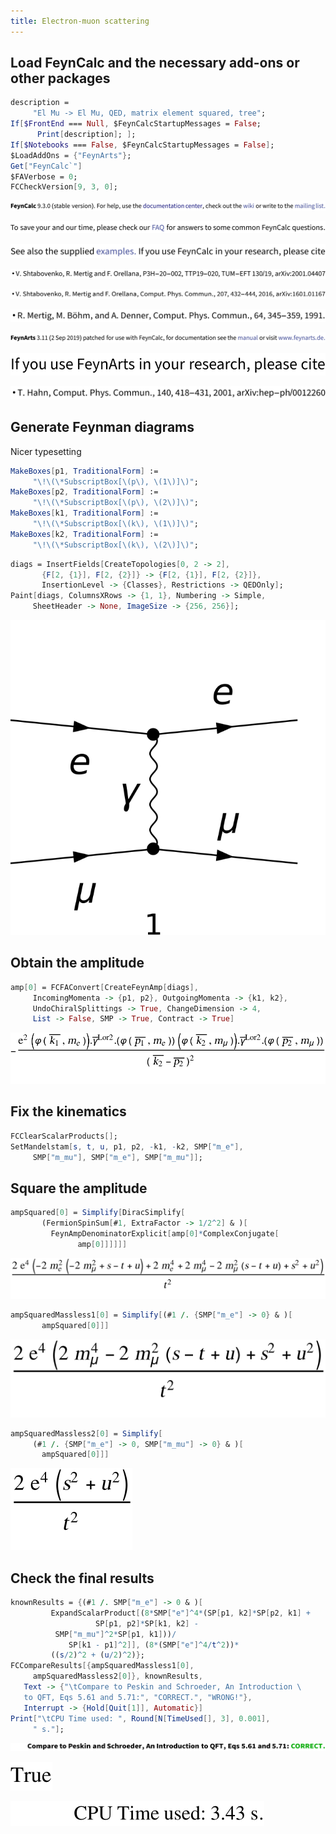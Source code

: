 ```yaml
---
title: Electron-muon scattering
---
```



## Load FeynCalc and the necessary add-ons or other packages

```mathematica
description = 
     "El Mu -> El Mu, QED, matrix element squared, tree"; 
If[$FrontEnd === Null, $FeynCalcStartupMessages = False; 
      Print[description]; ]; 
If[$Notebooks === False, $FeynCalcStartupMessages = False]; 
$LoadAddOns = {"FeynArts"}; 
Get["FeynCalc`"]
$FAVerbose = 0; 
FCCheckVersion[9, 3, 0]; 
```

![0qnnh03rto7wq](img/0qnnh03rto7wq.svg)

![02tqcun616cas](img/02tqcun616cas.svg)

![0j973yme4iv1e](img/0j973yme4iv1e.svg)

![1gj07ff4c9vo9](img/1gj07ff4c9vo9.svg)

![0yl3w9146i37j](img/0yl3w9146i37j.svg)

![173evn30flup4](img/173evn30flup4.svg)

![1qo4z5not0lhy](img/1qo4z5not0lhy.svg)

![0liutpchexhmt](img/0liutpchexhmt.svg)

![145baygm4jppw](img/145baygm4jppw.svg)

## Generate Feynman diagrams

Nicer typesetting

```mathematica
MakeBoxes[p1, TraditionalForm] := 
     "\!\(\*SubscriptBox[\(p\), \(1\)]\)"; 
MakeBoxes[p2, TraditionalForm] := 
     "\!\(\*SubscriptBox[\(p\), \(2\)]\)"; 
MakeBoxes[k1, TraditionalForm] := 
     "\!\(\*SubscriptBox[\(k\), \(1\)]\)"; 
MakeBoxes[k2, TraditionalForm] := 
     "\!\(\*SubscriptBox[\(k\), \(2\)]\)"; 
```

```mathematica
diags = InsertFields[CreateTopologies[0, 2 -> 2], 
       {F[2, {1}], F[2, {2}]} -> {F[2, {1}], F[2, {2}]}, 
       InsertionLevel -> {Classes}, Restrictions -> QEDOnly]; 
Paint[diags, ColumnsXRows -> {1, 1}, Numbering -> Simple, 
     SheetHeader -> None, ImageSize -> {256, 256}]; 
```

![18f208060zjpr](img/18f208060zjpr.svg)

## Obtain the amplitude

```mathematica
amp[0] = FCFAConvert[CreateFeynAmp[diags], 
     IncomingMomenta -> {p1, p2}, OutgoingMomenta -> {k1, k2}, 
     UndoChiralSplittings -> True, ChangeDimension -> 4, 
     List -> False, SMP -> True, Contract -> True]
```

![05je5u69suo0h](img/05je5u69suo0h.svg)

## Fix the kinematics

```mathematica
FCClearScalarProducts[]; 
SetMandelstam[s, t, u, p1, p2, -k1, -k2, SMP["m_e"], 
     SMP["m_mu"], SMP["m_e"], SMP["m_mu"]]; 
```

## Square the amplitude

```mathematica
ampSquared[0] = Simplify[DiracSimplify[
       (FermionSpinSum[#1, ExtraFactor -> 1/2^2] & )[
         FeynAmpDenominatorExplicit[amp[0]*ComplexConjugate[
               amp[0]]]]]]
```

![1g95bi5qkafkv](img/1g95bi5qkafkv.svg)

```mathematica
ampSquaredMassless1[0] = Simplify[(#1 /. {SMP["m_e"] -> 0} & )[
       ampSquared[0]]]
```

![1dsz8v7hrul5p](img/1dsz8v7hrul5p.svg)

```mathematica
ampSquaredMassless2[0] = Simplify[
     (#1 /. {SMP["m_e"] -> 0, SMP["m_mu"] -> 0} & )[
       ampSquared[0]]]
```

![0ue52ozqzy1dq](img/0ue52ozqzy1dq.svg)

## Check the final results

```mathematica
knownResults = {(#1 /. SMP["m_e"] -> 0 & )[
         ExpandScalarProduct[(8*SMP["e"]^4*(SP[p1, k2]*SP[p2, k1] + 
                   SP[p1, p2]*SP[k1, k2] - 
          SMP["m_mu"]^2*SP[p1, k1]))/
             SP[k1 - p1]^2]], (8*(SMP["e"]^4/t^2))*
         ((s/2)^2 + (u/2)^2)}; 
FCCompareResults[{ampSquaredMassless1[0], 
     ampSquaredMassless2[0]}, knownResults, 
   Text -> {"\tCompare to Peskin and Schroeder, An Introduction \
   to QFT, Eqs 5.61 and 5.71:", "CORRECT.", "WRONG!"}, 
   Interrupt -> {Hold[Quit[1]], Automatic}]
Print["\tCPU Time used: ", Round[N[TimeUsed[], 3], 0.001], 
     " s."]; 
```

![1j4583ob4y69j](img/1j4583ob4y69j.svg)

![18yxvd1lx34ba](img/18yxvd1lx34ba.svg)

![0qsq0h70rouzq](img/0qsq0h70rouzq.svg)